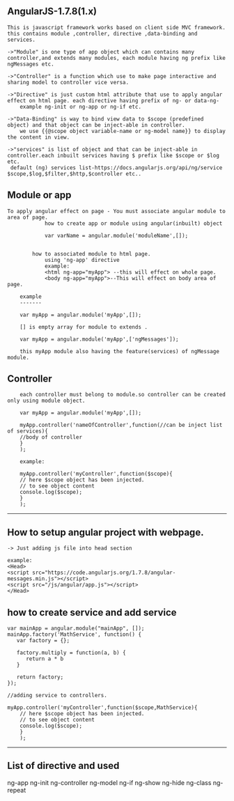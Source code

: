 AngularJS-1.7.8(1.x)
--------------------
	This is javascript framework works based on client side MVC framework.
	this contains module ,controller, directive ,data-binding and services.
	
	->"Module" is one type of app object which can contains many controller,and extends many modules, each module having ng prefix like ngMessages etc. 
	
	->"Controller" is a function which use to make page interactive and sharing model to controller vice versa.
	
	->"Directive" is just custom html attribute that use to apply angular effect on html page. each directive having prefix of ng- or data-ng- 
		example ng-init or ng-app or ng-if etc.
	
	->"Data-Binding" is way to bind view data to $scope (predefined object) and that object can be inject-able in controller. 
		we use {{@scope object variable-name or ng-model name}} to display the content in view.
	
	->"services" is list of object and that can be inject-able in controller.each inbuilt services having $ prefix like $scope or $log etc.
	 default (ng) services list-https://docs.angularjs.org/api/ng/service
	$scope,$log,$filter,$http,$controller etc..


Module or app
-------------------
	To apply angular effect on page - You must associate angular module to area of page.  
				how to create app or module using angular(inbuilt) object 
			
				var varName = angular.module('moduleName',[]);
		
		
			how to associated module to html page.
				using 'ng-app' directive
				example:
				<html ng-app="myApp"> --this will effect on whole page.
				<body ng-app="myApp">--This will effect on body area of page.	
		
		example
		-------
		
		var myApp = angular.module('myApp',[]);
		
		[] is empty array for module to extends .
		
		var myApp = angular.module('myApp',['ngMessages']);
		
		this myApp module also having the feature(services) of ngMessage module.
		

Controller
-------------
		each controller must belong to module.so controller can be created only using module object.
		
		var myApp = angular.module('myApp',[]);
		
		myApp.controller('nameOfController',function(//can be inject list of services){
		//body of controller
		}
		);
		
		example:
		
		myApp.controller('myController',function($scope){
		// here $scope object has been injected.
		// to see object content
		console.log($scope);
		}
		);

-----------------------------


How to setup angular project with webpage.
----------------------------------------

	-> Just adding js file into head section 
	
	example:
	<Head>
	<script src="https://code.angularjs.org/1.7.8/angular-messages.min.js"></script>
	<script src="/js/angular/app.js"></script>	
	</Head>
	
	
how to create service and add service
-------------------------------------
	var mainApp = angular.module("mainApp", []);
	mainApp.factory('MathService', function() {
	   var factory = {};
	   
	   factory.multiply = function(a, b) {
	      return a * b
	   }
	   
	   return factory;
	}); 	
	
	//adding service to controllers.
	
	myApp.controller('myController',function($scope,MathService){
		// here $scope object has been injected.
		// to see object content
		console.log($scope);
		}
		);
	
	
	
--------------------
List of directive and used
-----------------------------
ng-app
ng-init
ng-controller
ng-model
ng-if
ng-show
ng-hide
ng-class
ng-repeat

	